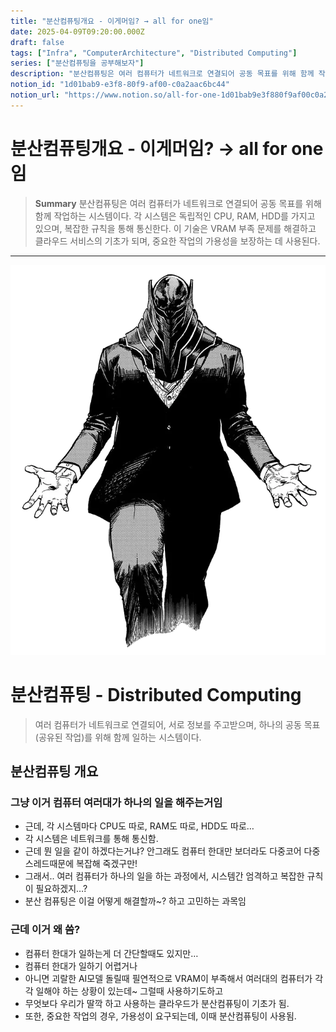 ```yaml
---
title: "분산컴퓨팅개요 - 이게머임? → all for one임"
date: 2025-04-09T09:20:00.000Z
draft: false
tags: ["Infra", "ComputerArchitecture", "Distributed Computing"]
series: ["분산컴퓨팅을 공부해보자"]
description: "분산컴퓨팅은 여러 컴퓨터가 네트워크로 연결되어 공동 목표를 위해 함께 작업하는 시스템이다. 각 시스템은 독립적인 CPU, RAM, HDD를 가지고 있으며, 복잡한 규칙을 통해 통신한다. 이 기술은 VRAM 부족 문제를 해결하고 클라우드 서비스의 기초가 되며, 중요한 작업의 가용성을 보장하는 데 사용된다."
notion_id: "1d01bab9-e3f8-80f9-af00-c0a2aac6bc44"
notion_url: "https://www.notion.so/all-for-one-1d01bab9e3f880f9af00c0a2aac6bc44"
---
```


# 분산컴퓨팅개요 - 이게머임? → all for one임

> **Summary**
> 분산컴퓨팅은 여러 컴퓨터가 네트워크로 연결되어 공동 목표를 위해 함께 작업하는 시스템이다. 각 시스템은 독립적인 CPU, RAM, HDD를 가지고 있으며, 복잡한 규칙을 통해 통신한다. 이 기술은 VRAM 부족 문제를 해결하고 클라우드 서비스의 기초가 되며, 중요한 작업의 가용성을 보장하는 데 사용된다.

---

![Image](image_71b6e97d2a8a.png)

# 분산컴퓨팅 - Distributed Computing

> 여러 컴퓨터가 네트워크로 연결되어, 서로 정보를 주고받으며, 
하나의 공동 목표(공유된 작업)를 위해 함께 일하는 시스템이다.

## 분산컴퓨팅 개요

### 그냥 이거 컴퓨터 여러대가 하나의 일을 해주는거임

- 근데, 각 시스템마다 CPU도 따로, RAM도 따로, HDD도 따로… 
- 각 시스템은 네트워크를 통해 통신함.
- 근데 뭔 일을 같이 하겠다는거냐? 안그래도 컴퓨터 한대만 보더라도 다중코어 다중스레드때문에 복잡해 죽겠구만!
- 그래서.. 여러 컴퓨터가 하나의 일을 하는 과정에서, 시스템간 엄격하고 복잡한 규칙이 필요하겠지…?
- 분산 컴퓨팅은 이걸 어떻게 해결할까~? 하고 고민하는 과목임

### 근데 이거 왜 씀?

- 컴퓨터 한대가 일하는게 더 간단할때도 있지만…
- 컴퓨터 한대가 일하기 어렵거나
- 아니면 괴랄한 AI모델 돌릴때 필연적으로 VRAM이 부족해서 여러대의 컴퓨터가 각각 일해야 하는 상황이 있는데~ 그럴때 사용하기도하고
- 무엇보다 우리가 딸깍 하고 사용하는 클라우드가 분산컴퓨팅이 기초가 됨.
- 또한, 중요한 작업의 경우, 가용성이 요구되는데, 이때 분산컴퓨팅이 사용됨.


